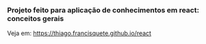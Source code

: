 ### Projeto feito para aplicação de conhecimentos em react: conceitos gerais

Veja em: https://thiago.francisquete.github.io/react

